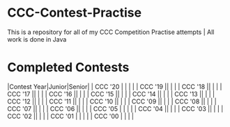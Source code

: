 # CCC-Contest-Practise
This is a repository for all of my CCC Competition Practise attempts | All work is done in Java
# Completed Contests
|Contest Year|Junior|Senior|
| CCC '20  |  | | |
| CCC '19  || | |
| CCC '18  || | |
| CCC '17  || | |
| CCC '16  || | |
| CCC '15  || | |
| CCC '14  || | |
| CCC '13  || | |
| CCC '12  || | |
| CCC '11  || | |
| CCC '10  || | |
| CCC '09  || | |
| CCC '08  || | |
| CCC '07  || | |
| CCC '06  || | |
| CCC '05  | | | |
| CCC '04  || | |
| CCC '03  || | |
| CCC '02  || | |
| CCC '01  | | | |
| CCC '00  | | | |
